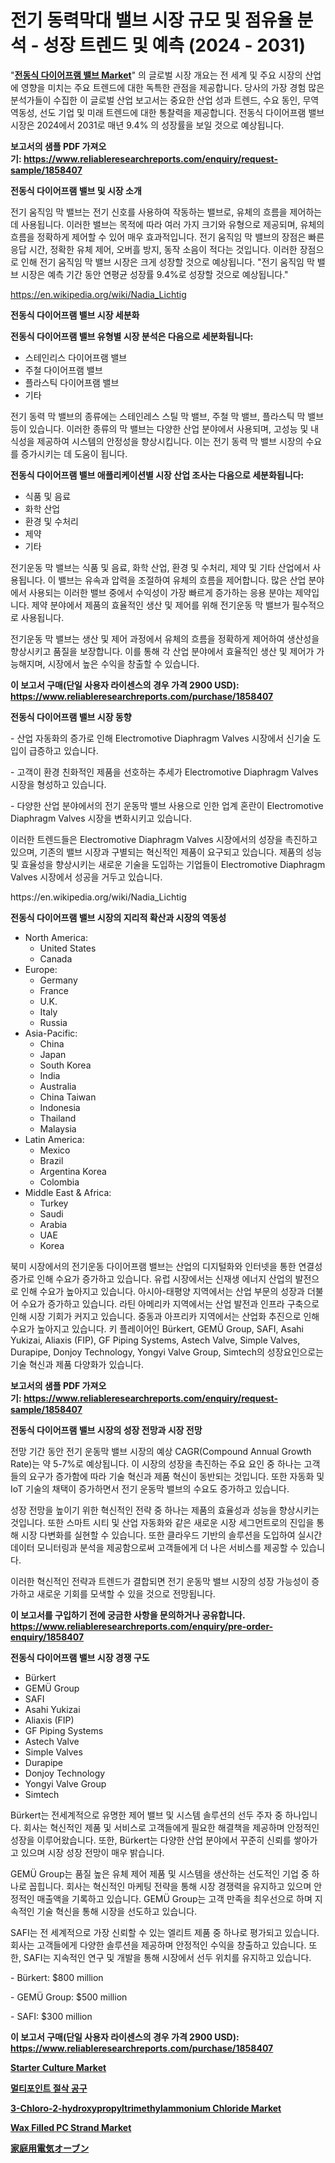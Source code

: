 <p><h1>전기 동력막대 밸브 시장 규모 및 점유율 분석 - 성장 트렌드 및 예측 (2024 - 2031)</h1></p><p>"<strong><a href="https://www.reliableresearchreports.com/electromotive-diaphragm-valves-r1858407">전동식 다이어프램 밸브 Market</a></strong>" 의 글로벌 시장 개요는 전 세계 및 주요 시장의 산업에 영향을 미치는 주요 트렌드에 대한 독특한 관점을 제공합니다. 당사의 가장 경험 많은 분석가들이 수집한 이 글로벌 산업 보고서는 중요한 산업 성과 트렌드, 수요 동인, 무역 역동성, 선도 기업 및 미래 트렌드에 대한 통찰력을 제공합니다. 전동식 다이어프램 밸브 시장은 2024에서 2031로 매년 9.4% 의 성장률을 보일 것으로 예상됩니다.</p>
<p><strong>보고서의 샘플 PDF 가져오기:&nbsp;<a href="https://www.reliableresearchreports.com/enquiry/request-sample/1858407">https://www.reliableresearchreports.com/enquiry/request-sample/1858407</a></strong></p>
<p><strong>전동식 다이어프램 밸브 및 시장 소개</strong></p>
<p><p>전기 움직임 막 밸브는 전기 신호를 사용하여 작동하는 밸브로, 유체의 흐름을 제어하는 데 사용됩니다. 이러한 밸브는 목적에 따라 여러 가지 크기와 유형으로 제공되며, 유체의 흐름을 정확하게 제어할 수 있어 매우 효과적입니다. 전기 움직임 막 밸브의 장점은 빠른 응답 시간, 정확한 유체 제어, 오버흘 방지, 동작 소음이 적다는 것입니다. 이러한 장점으로 인해 전기 움직임 막 밸브 시장은 크게 성장할 것으로 예상됩니다. "전기 움직임 막 밸브 시장은 예측 기간 동안 연평균 성장률 9.4%로 성장할 것으로 예상됩니다."</p></p>
<p><a href="https://en.wikipedia.org/wiki/Nadia_Lichtig">https://en.wikipedia.org/wiki/Nadia_Lichtig</a></p>
<p><strong>전동식 다이어프램 밸브 시장 세분화</strong></p>
<p><strong>전동식 다이어프램 밸브 유형별 시장 분석은 다음으로 세분화됩니다:</strong></p>
<p><ul><li>스테인리스 다이어프램 밸브</li><li>주철 다이어프램 밸브</li><li>플라스틱 다이어프램 밸브</li><li>기타</li></ul></p>
<p><p>전기 동력 막 밸브의 종류에는 스테인레스 스틸 막 밸브, 주철 막 밸브, 플라스틱 막 밸브 등이 있습니다. 이러한 종류의 막 밸브는 다양한 산업 분야에서 사용되며, 고성능 및 내식성을 제공하여 시스템의 안정성을 향상시킵니다. 이는 전기 동력 막 밸브 시장의 수요를 증가시키는 데 도움이 됩니다.</p></p>
<p><strong>전동식 다이어프램 밸브 애플리케이션별 시장 산업 조사는 다음으로 세분화됩니다:</strong></p>
<p><ul><li>식품 및 음료</li><li>화학 산업</li><li>환경 및 수처리</li><li>제약</li><li>기타</li></ul></p>
<p><p>전기운동 막 밸브는 식품 및 음료, 화학 산업, 환경 및 수처리, 제약 및 기타 산업에서 사용됩니다. 이 밸브는 유속과 압력을 조절하여 유체의 흐름을 제어합니다. 많은 산업 분야에서 사용되는 이러한 밸브 중에서 수익성이 가장 빠르게 증가하는 응용 분야는 제약입니다. 제약 분야에서 제품의 효율적인 생산 및 제어를 위해 전기운동 막 밸브가 필수적으로 사용됩니다.</p><p>전기운동 막 밸브는 생산 및 제어 과정에서 유체의 흐름을 정확하게 제어하여 생산성을 향상시키고 품질을 보장합니다. 이를 통해 각 산업 분야에서 효율적인 생산 및 제어가 가능해지며, 시장에서 높은 수익을 창출할 수 있습니다.</p></p>
<p><strong>이 보고서 구매(단일 사용자 라이센스의 경우 가격 2900 USD): <a href="https://www.reliableresearchreports.com/purchase/1858407">https://www.reliableresearchreports.com/purchase/1858407</a></strong></p>
<p><strong>전동식 다이어프램 밸브 시장 동향</strong></p>
<p><p>- 산업 자동화의 증가로 인해 Electromotive Diaphragm Valves 시장에서 신기술 도입이 급증하고 있습니다.</p><p>- 고객이 환경 친화적인 제품을 선호하는 추세가 Electromotive Diaphragm Valves 시장을 형성하고 있습니다.</p><p>- 다양한 산업 분야에서의 전기 운동막 밸브 사용으로 인한 업계 혼란이 Electromotive Diaphragm Valves 시장을 변화시키고 있습니다.</p><p>이러한 트렌드들은 Electromotive Diaphragm Valves 시장에서의 성장을 촉진하고 있으며, 기존의 밸브 시장과 구별되는 혁신적인 제품이 요구되고 있습니다. 제품의 성능 및 효율성을 향상시키는 새로운 기술을 도입하는 기업들이 Electromotive Diaphragm Valves 시장에서 성공을 거두고 있습니다.</p></p>
<p>https://en.wikipedia.org/wiki/Nadia_Lichtig</p>
<p><strong>전동식 다이어프램 밸브 시장의 지리적 확산과 시장의 역동성</strong></p>
<p><ul>
    <li>
        North America:
        <ul>
            <li>United States</li>
            <li>Canada</li>
        </ul>
    </li>
    <li>
        Europe:
        <ul>
            <li>Germany</li>
            <li>France</li>
            <li>U.K.</li>
            <li>Italy</li>
            <li>Russia</li>
        </ul>
    </li>
    <li>
        Asia-Pacific:
        <ul>
            <li>China</li>
            <li>Japan</li>
            <li>South Korea</li>
            <li>India</li>
            <li>Australia</li>
            <li>China Taiwan</li>
            <li>Indonesia</li>
            <li>Thailand</li>
            <li>Malaysia</li>
        </ul>
    </li>
    <li>
        Latin America:
        <ul>
            <li>Mexico</li>
            <li>Brazil</li>
            <li>Argentina Korea</li>
            <li>Colombia</li>
        </ul>
    </li>
    <li>
        Middle East & Africa:
        <ul>
            <li>Turkey</li>
            <li>Saudi</li>
            <li>Arabia</li>
            <li>UAE</li>
            <li>Korea</li>
        </ul>
    </li>
    </ul></p>
<p><p>북미 시장에서의 전기운동 다이어프램 밸브는 산업의 디지털화와 인터넷을 통한 연결성 증가로 인해 수요가 증가하고 있습니다. 유럽 시장에서는 신재생 에너지 산업의 발전으로 인해 수요가 높아지고 있습니다. 아시아-태평양 지역에서는 산업 부문의 성장과 더불어 수요가 증가하고 있습니다. 라틴 아메리카 지역에서는 산업 발전과 인프라 구축으로 인해 시장 기회가 커지고 있습니다. 중동과 아프리카 지역에서는 산업화 추진으로 인해 수요가 높아지고 있습니다. 키 플레이어인 Bürkert, GEMÜ Group, SAFI, Asahi Yukizai, Aliaxis (FIP), GF Piping Systems, Astech Valve, Simple Valves, Durapipe, Donjoy Technology, Yongyi Valve Group, Simtech의 성장요인으로는 기술 혁신과 제품 다양화가 있습니다.</p></p>
<p><strong>보고서의 샘플 PDF 가져오기:&nbsp;<a href="https://www.reliableresearchreports.com/enquiry/request-sample/1858407">https://www.reliableresearchreports.com/enquiry/request-sample/1858407</a></strong></p>
<p><strong>전동식 다이어프램 밸브 시장의 성장 전망과 시장 전망</strong></p>
<p><p>전망 기간 동안 전기 운동막 밸브 시장의 예상 CAGR(Compound Annual Growth Rate)는 약 5-7%로 예상됩니다. 이 시장의 성장을 촉진하는 주요 요인 중 하나는 고객들의 요구가 증가함에 따라 기술 혁신과 제품 혁신이 동반되는 것입니다. 또한 자동화 및 IoT 기술의 채택이 증가하면서 전기 운동막 밸브의 수요도 증가하고 있습니다.</p><p>성장 전망을 높이기 위한 혁신적인 전략 중 하나는 제품의 효율성과 성능을 향상시키는 것입니다. 또한 스마트 시티 및 산업 자동화와 같은 새로운 시장 세그먼트로의 진입을 통해 시장 다변화를 실현할 수 있습니다. 또한 클라우드 기반의 솔루션을 도입하여 실시간 데이터 모니터링과 분석을 제공함으로써 고객들에게 더 나은 서비스를 제공할 수 있습니다.</p><p>이러한 혁신적인 전략과 트렌드가 결합되면 전기 운동막 밸브 시장의 성장 가능성이 증가하고 새로운 기회를 모색할 수 있을 것으로 전망됩니다.</p></p>
<p><strong>이 보고서를 구입하기 전에 궁금한 사항을 문의하거나 공유합니다. <a href="https://www.reliableresearchreports.com/enquiry/pre-order-enquiry/1858407">https://www.reliableresearchreports.com/enquiry/pre-order-enquiry/1858407</a></strong></p>
<p><strong>전동식 다이어프램 밸브 시장 경쟁 구도</strong></p>
<p><ul><li>Bürkert</li><li>GEMÜ Group</li><li>SAFI</li><li>Asahi Yukizai</li><li>Aliaxis (FIP)</li><li>GF Piping Systems</li><li>Astech Valve</li><li>Simple Valves</li><li>Durapipe</li><li>Donjoy Technology</li><li>Yongyi Valve Group</li><li>Simtech</li></ul></p>
<p><p>Bürkert는 전세계적으로 유명한 제어 밸브 및 시스템 솔루션의 선두 주자 중 하나입니다. 회사는 혁신적인 제품 및 서비스로 고객들에게 필요한 해결책을 제공하며 안정적인 성장을 이루어왔습니다. 또한, Bürkert는 다양한 산업 분야에서 꾸준히 신뢰를 쌓아가고 있으며 시장 성장 전망이 매우 밝습니다.</p><p>GEMÜ Group는 품질 높은 유체 제어 제품 및 시스템을 생산하는 선도적인 기업 중 하나로 꼽힙니다. 회사는 혁신적인 마케팅 전략을 통해 시장 경쟁력을 유지하고 있으며 안정적인 매출액을 기록하고 있습니다. GEMÜ Group는 고객 만족을 최우선으로 하며 지속적인 기술 혁신을 통해 시장을 선도하고 있습니다.</p><p>SAFI는 전 세계적으로 가장 신뢰할 수 있는 엘리트 제품 중 하나로 평가되고 있습니다. 회사는 고객들에게 다양한 솔루션을 제공하며 안정적인 수익을 창출하고 있습니다. 또한, SAFI는 지속적인 연구 및 개발을 통해 시장에서 선두 위치를 유지하고 있습니다.</p><p>- Bürkert: $800 million</p><p>- GEMÜ Group: $500 million</p><p>- SAFI: $300 million</p></p>
<p><strong>이 보고서 구매(단일 사용자 라이센스의 경우 가격 2900 USD): <a href="https://www.reliableresearchreports.com/purchase/1858407">https://www.reliableresearchreports.com/purchase/1858407</a></strong></p>
<p><strong><p><a href="https://issuu.com/reportprime-2/docs/starter-culture-market-size-2030.pp_12ea5e90089195">Starter Culture Market</a></p><p><a href="https://github.com/laholand/Market-Research-Report-List-6/blob/main/6760655108248.md">멀티포인트 절삭 공구</a></p><p><a href="https://github.com/vimar16th/Market-Research-Report-List-6/blob/main/3-chloro-2-hydroxypropyltrimethylammonium-chloride-market.md">3-Chloro-2-hydroxypropyltrimethylammonium Chloride Market</a></p><p><a href="https://github.com/luckyshygirl/Market-Research-Report-List-6/blob/main/wax-filled-pc-strand-market.md">Wax Filled PC Strand Market</a></p><p><a href="https://github.com/mohamedbakry57/Market-Research-Report-List-5/blob/main/234822487359.md">家庭用電気オーブン</a></p></strong></p>
<p></p>